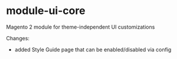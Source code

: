 # module-ui-core
Magento 2 module for theme-independent UI customizations

Changes:
- added Style Guide page that can be enabled/disabled via config
